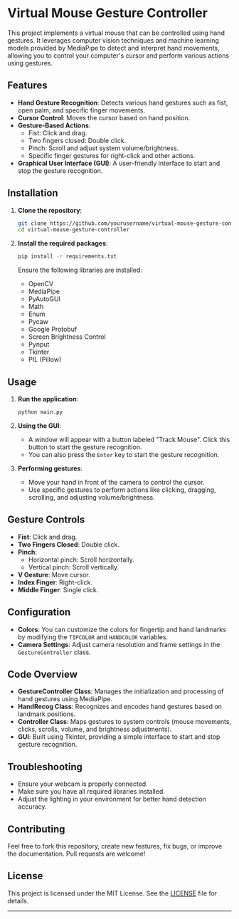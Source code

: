 # Virtual Mouse Gesture Controller

This project implements a virtual mouse that can be controlled using hand gestures. It leverages computer vision techniques and machine learning models provided by MediaPipe to detect and interpret hand movements, allowing you to control your computer's cursor and perform various actions using gestures.

## Features

- **Hand Gesture Recognition**: Detects various hand gestures such as fist, open palm, and specific finger movements.
- **Cursor Control**: Moves the cursor based on hand position.
- **Gesture-Based Actions**:
  - Fist: Click and drag.
  - Two fingers closed: Double click.
  - Pinch: Scroll and adjust system volume/brightness.
  - Specific finger gestures for right-click and other actions.
- **Graphical User Interface (GUI)**: A user-friendly interface to start and stop the gesture recognition.

## Installation

1. **Clone the repository**:
    ```sh
    git clone https://github.com/yourusername/virtual-mouse-gesture-controller.git
    cd virtual-mouse-gesture-controller
    ```

2. **Install the required packages**:
    ```sh
    pip install -r requirements.txt
    ```

    Ensure the following libraries are installed:
    - OpenCV
    - MediaPipe
    - PyAutoGUI
    - Math
    - Enum
    - Pycaw
    - Google Protobuf
    - Screen Brightness Control
    - Pynput
    - Tkinter
    - PIL (Pillow)

## Usage

1. **Run the application**:
    ```sh
    python main.py
    ```

2. **Using the GUI**:
    - A window will appear with a button labeled "Track Mouse". Click this button to start the gesture recognition.
    - You can also press the `Enter` key to start the gesture recognition.

3. **Performing gestures**:
    - Move your hand in front of the camera to control the cursor.
    - Use specific gestures to perform actions like clicking, dragging, scrolling, and adjusting volume/brightness.

## Gesture Controls

- **Fist**: Click and drag.
- **Two Fingers Closed**: Double click.
- **Pinch**:
  - Horizontal pinch: Scroll horizontally.
  - Vertical pinch: Scroll vertically.
- **V Gesture**: Move cursor.
- **Index Finger**: Right-click.
- **Middle Finger**: Single click.

## Configuration

- **Colors**: You can customize the colors for fingertip and hand landmarks by modifying the `TIPCOLOR` and `HANDCOLOR` variables.
- **Camera Settings**: Adjust camera resolution and frame settings in the `GestureController` class.

## Code Overview

- **GestureController Class**: Manages the initialization and processing of hand gestures using MediaPipe.
- **HandRecog Class**: Recognizes and encodes hand gestures based on landmark positions.
- **Controller Class**: Maps gestures to system controls (mouse movements, clicks, scrolls, volume, and brightness adjustments).
- **GUI**: Built using Tkinter, providing a simple interface to start and stop gesture recognition.

## Troubleshooting

- Ensure your webcam is properly connected.
- Make sure you have all required libraries installed.
- Adjust the lighting in your environment for better hand detection accuracy.

## Contributing

Feel free to fork this repository, create new features, fix bugs, or improve the documentation. Pull requests are welcome!

## License

This project is licensed under the MIT License. See the [LICENSE](LICENSE) file for details.

---

